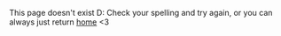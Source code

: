 This page doesn't exist D:
Check your spelling and try again, or you can always just return [home](https://potatzz.github.io/ms-robotics-resources.github.io/) <3

